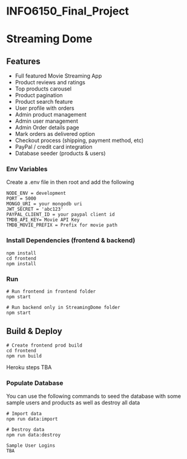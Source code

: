 # INFO6150_Final_Project
# Streaming Dome

> 
## Features

- Full featured Movie Streaming App
- Product reviews and ratings
- Top products carousel
- Product pagination
- Product search feature
- User profile with orders
- Admin product management
- Admin user management
- Admin Order details page
- Mark orders as delivered option
- Checkout process (shipping, payment method, etc)
- PayPal / credit card integration
- Database seeder (products & users)

### Env Variables

Create a .env file in then root and add the following

```
NODE_ENV = development
PORT = 5000
MONGO_URI = your mongodb uri
JWT_SECRET = 'abc123'
PAYPAL_CLIENT_ID = your paypal client id
TMDB_API_KEY= Movie API Key
TMDB_MOVIE_PREFIX = Prefix for movie path
```

### Install Dependencies (frontend & backend)

```
npm install
cd frontend
npm install
```

### Run

```
# Run frontend in frontend folder
npm start

# Run backend only in StreamingDome folder
npm start
```

## Build & Deploy

```
# Create frontend prod build
cd frontend
npm run build
```

Heroku steps
TBA

### Populate Database

You can use the following commands to seed the database with some sample users and products as well as destroy all data

```
# Import data 
npm run data:import

# Destroy data
npm run data:destroy
```

```
Sample User Logins
TBA
```
